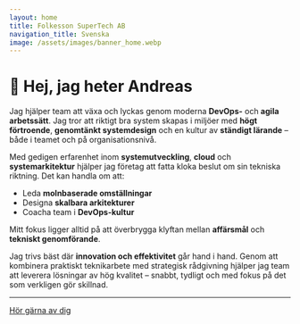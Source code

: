 ```yaml
---
layout: home
title: Folkesson SuperTech AB
navigation_title: Svenska
image: /assets/images/banner_home.webp
---
```


# 👋 Hej, jag heter Andreas

Jag hjälper team att växa och lyckas genom moderna **DevOps-** och **agila arbetssätt**. Jag tror att riktigt bra system skapas i miljöer med **högt förtroende**, **genomtänkt systemdesign** och en kultur av **ständigt lärande** – både i teamet och på organisationsnivå.

Med gedigen erfarenhet inom **systemutveckling**, **cloud** och **systemarkitektur** hjälper jag företag att fatta kloka beslut om sin tekniska riktning. Det kan handla om att:

* Leda **molnbaserade omställningar**
* Designa **skalbara arkitekturer**
* Coacha team i **DevOps-kultur**

Mitt fokus ligger alltid på att överbrygga klyftan mellan **affärsmål** och **tekniskt genomförande**.

Jag trivs bäst där **innovation och effektivitet** går hand i hand. Genom att kombinera praktiskt teknikarbete med strategisk rådgivning hjälper jag team att leverera lösningar av hög kvalitet – snabbt, tydligt och med fokus på det som verkligen gör skillnad.

---
[Hör gärna av dig](/contact)
